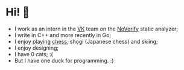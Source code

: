 # Hi! :wave:
- I work as an intern in the [VK](https://github.com/VKCOM/) team on the [NoVerify](https://github.com/VKCOM/noverify) static analyzer;
- I write in C++ and more recently in Go;
- I enjoy playing [chess](https://lichess.org/@/Makhneff), shogi (Japanese chess) and skiing;
- I enjoy designing;
- I have 0 cats; :(
- But I have one duck for programming. :)
